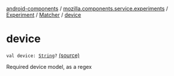 [android-components](../../../index.md) / [mozilla.components.service.experiments](../../index.md) / [Experiment](../index.md) / [Matcher](index.md) / [device](./device.md)

# device

`val device: `[`String`](https://kotlinlang.org/api/latest/jvm/stdlib/kotlin/-string/index.html)`?` [(source)](https://github.com/mozilla-mobile/android-components/blob/master/components/service/experiments/src/main/java/mozilla/components/service/experiments/Experiment.kt#L71)

Required device model, as a regex

